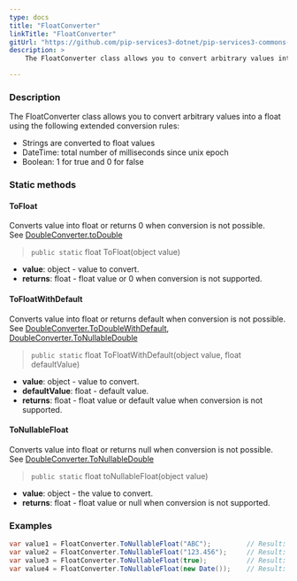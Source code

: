 ```yaml
---
type: docs
title: "FloatConverter"
linkTitle: "FloatConverter"
gitUrl: "https://github.com/pip-services3-dotnet/pip-services3-commons-dotnet"
description: > 
    The FloatConverter class allows you to convert arbitrary values into a float using extended conversion rules.

---
```


### Description
The FloatConverter class allows you to convert arbitrary values into a float using the following extended conversion rules:

- Strings are converted to float values
- DateTime: total number of milliseconds since unix epoсh  
- Boolean: 1 for true and 0 for false

### Static methods

#### ToFloat
Converts value into float or returns 0 when conversion is not possible.  
See [DoubleConverter.toDouble](../double_converter/#todouble)

> `public static` float ToFloat(object value)

- **value**: object - value to convert.
- **returns**: float - float value or 0 when conversion is not supported.

#### ToFloatWithDefault
Converts value into float or returns default when conversion is not possible.  
See [DoubleConverter.ToDoubleWithDefault](../double_converter/#todoublewithdefault),  
[DoubleConverter.ToNullableDouble](../double_converter/#tonullabledouble)

> `public static` float ToFloatWithDefault(object value, float defaultValue)

- **value**: object - value to convert.
- **defaultValue**: float - default value.
- **returns**: float - float value or default value when conversion is not supported.

#### ToNullableFloat
Converts value into float or returns null when conversion is not possible.  
See [DoubleConverter.ToNullableDouble](../double_converter/#tonullabledouble)

> `public static` float toNullableFloat(object value)

- **value**: object - the value to convert.
- **returns**: float - float value or null when conversion is not supported.


### Examples

```cs
var value1 = FloatConverter.ToNullableFloat("ABC");         // Result: null
var value2 = FloatConverter.ToNullableFloat("123.456");     // Result: 123.456
var value3 = FloatConverter.ToNullableFloat(true);          // Result: 1
var value4 = FloatConverter.ToNullableFloat(new Date());    // Result: current milliseconds

```
